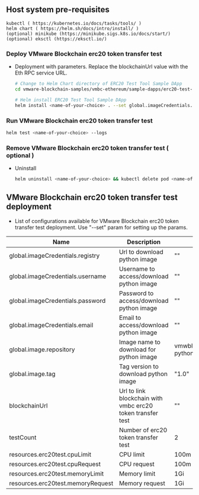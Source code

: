 ## Host system pre-requisites
  ```
  kubectl ( https://kubernetes.io/docs/tasks/tools/ )
  helm chart ( https://helm.sh/docs/intro/install/ )
  (optional) minikube (https://minikube.sigs.k8s.io/docs/start/)
  (optional) eksctl (https://eksctl.io/)
  ```

### Deploy VMware Blockchain erc20 token transfer test
  - Deployment with parameters. Replace the blockchainUrl value with the Eth RPC service URL.
     ```sh
     # Change to Helm Chart directory of ERC20 Test Tool Sample DApp
     cd vmware-blockchain-samples/vmbc-ethereum/sample-dapps/erc20-test-tool/helm-chart

     # Helm install ERC20 Test Tool Sample DApp
     helm install <name-of-your-choice> . --set global.imageCredentials.registry=<registry> --set global.imageCredentials.username=<username> --set global.imageCredentials.password=<password> --set blockchainUrl=<blockchainURL>
     ```
        
### Run VMware Blockchain erc20 token transfer test
  ```sh
  helm test <name-of-your-choice> --logs
  ```
        
### Remove VMware Blockchain erc20 token transfer test ( optional )
  - Uninstall
     ```sh
     helm uninstall <name-of-your-choice> && kubectl delete pod <name-of-your-choice>-test
     ```

## VMware Blockchain erc20 token transfer test deployment
  - List of configurations available for VMware Blockchain erc20 token transfer test deployment. Use "--set" param for setting up the params.

| Name                             | Description                                                | Value                | Type      |
|----------------------------------|------------------------------------------------------------|----------------------|-----------|
| global.imageCredentials.registry | Url to download python image        | ""                   |   Mandatory        |
| global.imageCredentials.username |  Username to access/download python image       | ""                   |    Mandatory       |
| global.imageCredentials.password |  Password to access/download python image               | ""                   |   Mandatory        |
| global.imageCredentials.email    | Email to access/download python image        | ""                   |     Optional      |
| global.image.repository          |        Image name to download for python image        | vmwblockchain/erc20-python |   Optional        |
| global.image.tag                 |             Tag version to download python image               | "1.0"                   |    Optional       |
| blockchainUrl                    | Url to link blockchain with vmbc erc20 token transfer test | ""                   | Mandatory |
| testCount                        | Number of erc20 token transfer test                        | 2                    | Optional  |
| resources.erc20test.cpuLimit          | CPU limit                                                  | 100m                 |       Optional    |
| resources.erc20test.cpuRequest        | CPU request                                                | 100m                 |       Optional    |
| resources.erc20test.memoryLimit       | Memory limit                                               | 1Gi                  |     Optional      |
| resources.erc20test.memoryRequest     | Memory request                                             | 1Gi                  |     Optional      |

